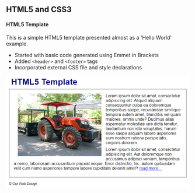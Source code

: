 ## HTML5 and CSS3

#### HTML5 Template

This is a simple HTML5 template presented almost as a 'Hello World' example. 

- Started with basic code generated using Emmet in Brackets
- Added `<header>` and `<footer>` tags
- Incorporated external CSS file and style declarations

![Example](/murach-html5-css3/ch-1/ch-1-screenshot.png "HTML5 Template")










